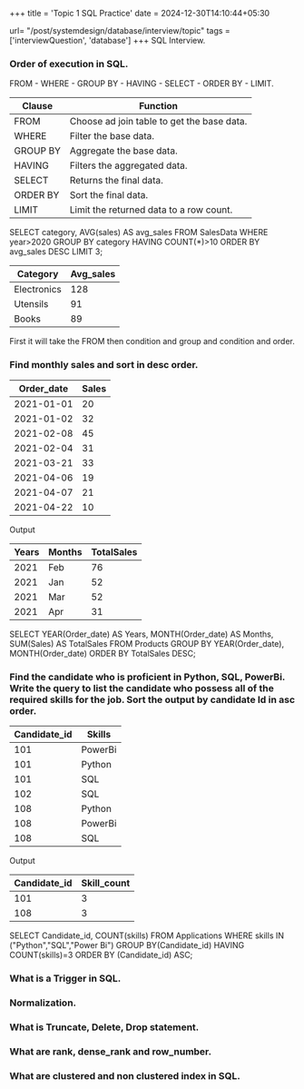 +++
title = 'Topic 1 SQL Practice'
date = 2024-12-30T14:10:44+05:30

url= "/post/systemdesign/database/interview/topic"
tags = ['interviewQuestion', 'database']
+++
SQL Interview.

### Order of execution in SQL.

FROM - WHERE - GROUP BY - HAVING - SELECT - ORDER BY - LIMIT.

| Clause   | Function                                   |
|----------| ------------------------------------------ |
| FROM     | Choose ad join table to get the base data. |
| WHERE    | Filter the base data.                      |
| GROUP BY | Aggregate the base data.                   |
| HAVING   | Filters the aggregated data.               |
| SELECT   | Returns the final data.                    |
| ORDER BY | Sort the final data.                       |
| LIMIT    | Limit the returned data to a row count.    |

SELECT category, AVG(sales) AS avg_sales FROM SalesData WHERE year>2020 GROUP BY category HAVING COUNT(\*)>10 ORDER BY avg_sales DESC LIMIT 3;

| Category    | Avg_sales |
| ----------- | --------- |
| Electronics | 128       |
| Utensils    | 91        |
| Books       | 89        |

First it will take the FROM then condition and group and condition and order.

### Find monthly sales and sort in desc order.

| Order_date | Sales |
| ---------- | ----- |
| 2021-01-01 | 20    |
| 2021-01-02 | 32    |
| 2021-02-08 | 45    |
| 2021-02-04 | 31    |
| 2021-03-21 | 33    |
| 2021-04-06 | 19    |
| 2021-04-07 | 21    |
| 2021-04-22 | 10    |

Output

| Years | Months | TotalSales |
| ----- | ------ | ---------- |
| 2021  | Feb    | 76         |
| 2021  | Jan    | 52         |
| 2021  | Mar    | 52         |
| 2021  | Apr    | 31         |

SELECT YEAR(Order_date) AS Years, MONTH(Order_date) AS Months, SUM(Sales) AS TotalSales FROM Products GROUP BY YEAR(Order_date), MONTH(Order_date) ORDER BY TotalSales DESC;

### Find the candidate who is proficient in Python, SQL, PowerBi. Write the query to list the candidate who possess all of the required skills for the job. Sort the output by candidate Id in asc order.

| Candidate_id | Skills  |
| ------------ | ------- |
| 101          | PowerBi |
| 101          | Python  |
| 101          | SQL     |
| 102          | SQL     |
| 108          | Python  |
| 108          | PowerBi |
| 108          | SQL     |

Output

| Candidate_id | Skill_count |
| ------------ | ----------- |
| 101          | 3           |
| 108          | 3           |

SELECT Candidate_id, COUNT(skills) FROM Applications WHERE skills IN ("Python","SQL","Power Bi") GROUP BY(Candidate_id) HAVING COUNT(skills)=3 ORDER BY (Candidate_id) ASC;

### What is a Trigger in SQL.

### Normalization.

### What is Truncate, Delete, Drop statement.

### What are rank, dense_rank and row_number.

### What are clustered and non clustered index in SQL.


